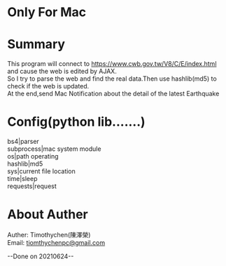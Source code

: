 # Only For Mac   
# Summary
This program will connect to https://www.cwb.gov.tw/V8/C/E/index.html and cause the web is edited by AJAX.  
So I try to parse the web and find the real data.Then use hashlib(md5) to check if the web is updated.  
At the end,send Mac Notification about the detail of the latest Earthquake  
# Config(python lib.......)
bs4|parser  
subprocess|mac system module     
os|path operating  
hashlib|md5  
sys|current file location  
time|sleep  
requests|request  
# About Auther
Auther: Timothychen(陳澤榮)  
Email:  tiomthychenpc@gmail.com  

--Done on 20210624--
